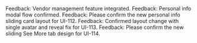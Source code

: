 Feedback: Vendor management feature integrated.
Feedback: Personal info modal flow confirmed.
Feedback: Please confirm the new personal info sliding card layout for UI-112.
Feedback: Confirmed layout change with single avatar and reveal fix for UI-113.
Feedback: Please confirm the new sliding See More tab design for UI-114.
